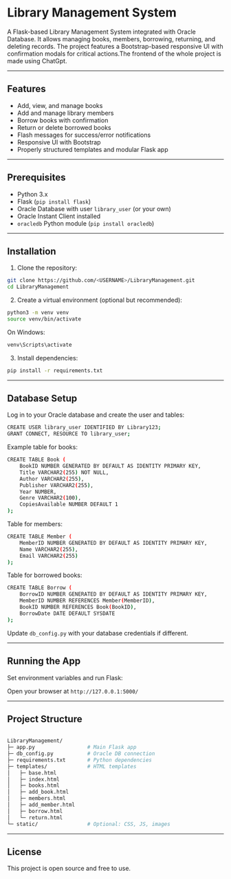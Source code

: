 # Library Management System

A Flask-based Library Management System integrated with Oracle Database. It allows managing books, members, borrowing, returning, and deleting records. The project features a Bootstrap-based responsive UI with confirmation modals for critical actions.The frontend of the whole project is made using ChatGpt. 

---

## Features

- Add, view, and manage books
- Add and manage library members
- Borrow books with confirmation
- Return or delete borrowed books
- Flash messages for success/error notifications
- Responsive UI with Bootstrap
- Properly structured templates and modular Flask app

---

## Prerequisites

- Python 3.x
- Flask (`pip install flask`)
- Oracle Database with user `library_user` (or your own)
- Oracle Instant Client installed
- `oracledb` Python module (`pip install oracledb`)

---

## Installation

1. Clone the repository:

```bash
git clone https://github.com/<USERNAME>/LibraryManagement.git 
cd LibraryManagement
```

2. Create a virtual environment (optional but recommended):

```bash
python3 -m venv venv 
source venv/bin/activate
```
 On Windows:
 ```bash
venv\Scripts\activate
```

3. Install dependencies:

```bash
pip install -r requirements.txt
```

---

## Database Setup

Log in to your Oracle database and create the user and tables:

```bash
CREATE USER library_user IDENTIFIED BY Library123; 
GRANT CONNECT, RESOURCE TO library_user;
```

Example table for books:

```bash
CREATE TABLE Book (
    BookID NUMBER GENERATED BY DEFAULT AS IDENTITY PRIMARY KEY,
    Title VARCHAR2(255) NOT NULL,
    Author VARCHAR2(255),
    Publisher VARCHAR2(255),
    Year NUMBER,
    Genre VARCHAR2(100),
    CopiesAvailable NUMBER DEFAULT 1
);
```

Table for members:

```bash
CREATE TABLE Member (
    MemberID NUMBER GENERATED BY DEFAULT AS IDENTITY PRIMARY KEY,
    Name VARCHAR2(255),
    Email VARCHAR2(255)
);
```


Table for borrowed books:

```bash
CREATE TABLE Borrow (
    BorrowID NUMBER GENERATED BY DEFAULT AS IDENTITY PRIMARY KEY,
    MemberID NUMBER REFERENCES Member(MemberID),
    BookID NUMBER REFERENCES Book(BookID),
    BorrowDate DATE DEFAULT SYSDATE
);
```

Update ```db_config.py``` with your database credentials if different.

---

## Running the App

Set environment variables and run Flask:



Open your browser at `http://127.0.0.1:5000/`

---

## Project Structure
```bash

LibraryManagement/  
├─ app.py                 # Main Flask app  
├─ db_config.py           # Oracle DB connection  
├─ requirements.txt       # Python dependencies  
├─ templates/             # HTML templates  
│   ├─ base.html  
│   ├─ index.html  
│   ├─ books.html  
│   ├─ add_book.html  
│   ├─ members.html  
│   ├─ add_member.html  
│   ├─ borrow.html  
│   └─ return.html  
└─ static/                # Optional: CSS, JS, images
```

---


## License

This project is open source and free to use.
